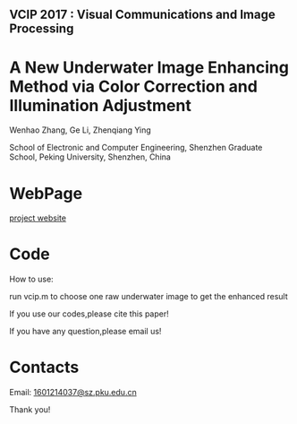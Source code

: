 
## VCIP 2017 : Visual Communications and Image Processing

A New Underwater Image Enhancing Method via Color Correction and Illumination Adjustment
======================================================================
Wenhao Zhang, Ge Li, Zhenqiang Ying

School of Electronic and Computer Engineering, Shenzhen Graduate School, Peking University, Shenzhen, China 

WebPage
 ======================================================================
[project website](https://zhangwenhao123.github.io/VCIP2017/vcip2017.html)

Code
 ======================================================================
How to use:

run vcip.m to choose one raw underwater image to get the enhanced result

If you use our codes,please cite this paper!

If you have any question,please email us!

Contacts
================
Email: 1601214037@sz.pku.edu.cn

Thank you! 
